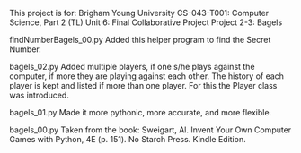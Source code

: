 This project is for:
Brigham Young University
CS-043-T001:
Computer Science, Part 2 (TL)
Unit 6: Final Collaborative Project
Project 2-3: Bagels

findNumberBagels_00.py
Added this helper program to find the Secret Number.

bagels_02.py
Added multiple players, if one s/he plays against the computer, if more they are
playing against each other.
The history of each player is kept and listed if more than one player.
For this the Player class was introduced.

bagels_01.py
Made it more pythonic, more accurate, and more flexible.

bagels_00.py
Taken from the book:
Sweigart, Al. Invent Your Own Computer Games with Python, 4E (p. 151).
No Starch Press. Kindle Edition.
